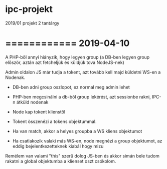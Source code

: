 # ipc-projekt
2019/01 projekt 2 tantárgy

============
2019-04-10 
============

A PHP-ből annyi hiányzik, hogy legyen group (a DB-ben legyen group először, aztán azt fetcheljük és küldjük tova NodeJS-nek)

Admin oldalon JS már tudja a tokent, azt tovább kell majd küldetni WS-en a Nodenak. 

- DB-ben adni group oszlopot, ez normal meg admin lehet
- PHP-ben megcsinálni a db-ből group lekérést, azt sessionbe rakni, IPC-n átküld nodenak

- Node kap tokent klienstől
- Tokent összenézi a tokens objektummal.
- Ha van match, akkor a helyes groupba a WS kliens objektumot 
- Ha csatlakozik valaki más WS-en, node megnézi a group objektumot, az eddig bejelentkezetteknek kiabál hogy mizu

Remélem van valami "this" szerű dolog JS-ben és akkor simán bele tudom rakatni a global objektumba a klienset oszt csókolom. 
